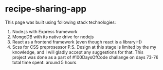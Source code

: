 # recipe-sharing-app
This page was built using following stack technologies:
  1. Node.js with Express framework
  2. MongoDB with its native drive for nodejs
  3. React as a frontend framework (even though react is a library:-))
  4. Scss for CSS preprosessor
P.S.
  Design at this stage is limited by the my knowledge, and I will gladly accept any suggestions for that.
  This project was done as a part of #100DaysOfCode challange on days 73-76 total time spent: around 5 hours
